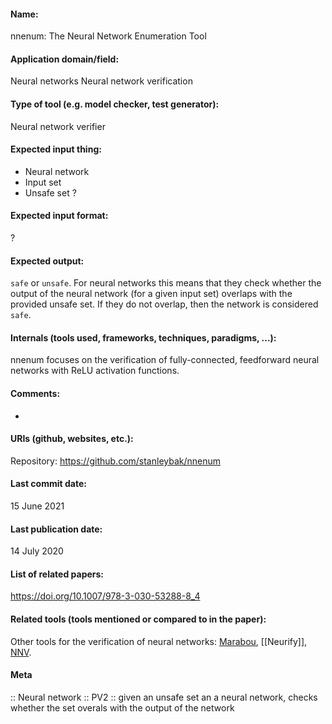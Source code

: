 #### Name:
nnenum: The Neural Network Enumeration Tool

#### Application domain/field:
Neural networks
Neural network verification

#### Type of tool (e.g. model checker, test generator):
Neural network verifier

#### Expected input thing:
- Neural network
- Input set
- Unsafe set
?

#### Expected input format:
?

#### Expected output:
`safe` or `unsafe`. 
For neural networks this means that they check whether the output of the neural network (for a given input set) overlaps with the provided unsafe set. If they do not overlap, then the network is considered `safe`.

#### Internals (tools used, frameworks, techniques, paradigms, ...):
nnenum focuses on the verification of fully-connected, feedforward neural networks with ReLU activation functions.

#### Comments:
-

#### URIs (github, websites, etc.):
Repository: https://github.com/stanleybak/nnenum

#### Last commit date:
15 June 2021

#### Last publication date:
14 July 2020

#### List of related papers:
https://doi.org/10.1007/978-3-030-53288-8_4

#### Related tools (tools mentioned or compared to in the paper):
Other tools for the verification of neural networks: [Marabou](Marabou.md), [[Neurify]], [NNV](NNV.md).

#### Meta
:: Neural network
:: PV2 :: given an unsafe set an a neural network, checks whether the set overals with the output of the network